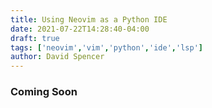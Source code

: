 ```yaml
---
title: Using Neovim as a Python IDE
date: 2021-07-22T14:28:40-04:00
draft: true
tags: ['neovim','vim','python','ide','lsp']
author: David Spencer
---
```


### Coming Soon
